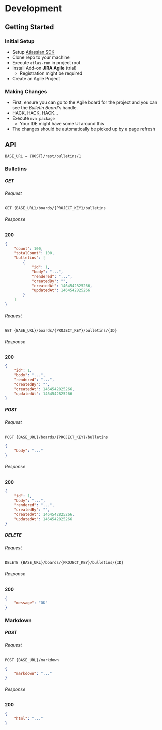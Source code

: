 
# Development

## Getting Started

### Initial Setup

 - Setup [Atlassian SDK](https://developer.atlassian.com/docs/getting-started)
 - Clone repo to your machine
 - Execute `atlas-run` in project root
 - Install Add-on **JIRA Agile** (trial)
   * Registration might be required
 - Create an Agile Project

### Making Changes

 - First, ensure you can go to the Agile board for the project and you can see the *Bulletin Board*'s handle.
 - HACK, HACK, HACK...
 - Execute `mvn package`
   * Your IDE might have some UI around this
 - The changes should be automatically be picked up by a page refresh


## API

    BASE_URL = {HOST}/rest/bulletins/1

### Bulletins

##### GET

###### Request

    GET {BASE_URL}/boards/{PROJECT_KEY}/bulletins

###### Response

**200**

````json
{
    "count": 100,
    "totalCount": 100,
    "bulletins": [
        {
            "id": 1,
            "body": "...",
            "rendered": "...",
            "createdBy": "",
            "createdAt": 1464542825266,
            "updatedAt": 1464542825266
        }
    ]
}
````

###### Request

    GET {BASE_URL}/boards/{PROJECT_KEY}/bulletins/{ID}

###### Response

**200**

````json
{
    "id": 1,
    "body": "...",
    "rendered": "...",
    "createdBy": "",
    "createdAt": 1464542825266,
    "updatedAt": 1464542825266
}
````


##### POST

###### Request

    POST {BASE_URL}/boards/{PROJECT_KEY}/bulletins

````json
{
    "body": "..."
}
````

###### Response

**200**

````json
{
    "id": 1,
    "body": "...",
    "rendered": "...",
    "createdBy": "",
    "createdAt": 1464542825266,
    "updatedAt": 1464542825266
}
````

##### DELETE

###### Request

    DELETE {BASE_URL}/boards/{PROJECT_KEY}/bulletins/{ID}

###### Response

**200**

````json
{
    "message": "OK"
}
````

### Markdown

##### POST

###### Request

    POST {BASE_URL}/markdown

````json
{
    "markdown": "..."
}
````

###### Response

**200**

````json
{
    "html": "..."
}
````